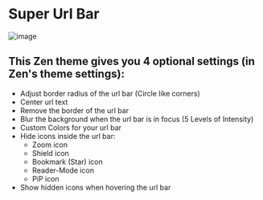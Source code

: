 # Super Url Bar

![image](https://github.com/user-attachments/assets/f6a88964-98b3-460b-8fe9-bee5775b73ec)


## This **Zen theme** gives you 4 optional settings (in Zen's theme settings):
  - Adjust border radius of the url bar (Circle like corners)
  - Center url text
  - Remove the border of the url bar
  - Blur the background when the url bar is in focus (5 Levels of Intensity)
  - Custom Colors for your url bar
  - Hide icons inside the url bar:
    - Zoom icon
    - Shield icon
    - Bookmark (Star) icon
    - Reader-Mode icon
    - PiP icon
  - Show hidden icons when hovering the url bar

